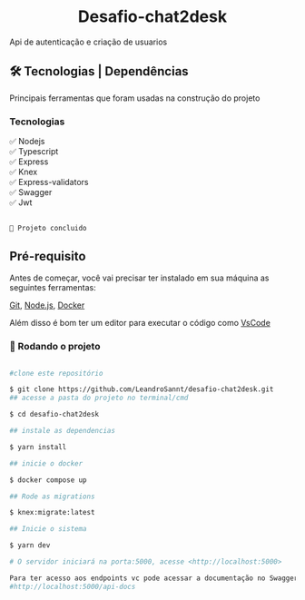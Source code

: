 <h1 align='center'>Desafio-chat2desk</h1>


<p>Api de autenticação e criação de usuarios</p>

## 🛠 Tecnologias | Dependências

<p>Principais ferramentas que foram usadas na construção do projeto</p>

<h3>Tecnologias</h3>

✅ Nodejs <br>
✅ Typescript <br>
✅ Express <br>
✅ Knex <br>
✅ Express-validators <br>
✅ Swagger <br>
✅ Jwt <br>

## <h4 align="center"> 
    🚀 Projeto concluido
## Pré-requisito

Antes de começar, você vai precisar ter instalado em sua máquina as seguintes ferramentas: 

[Git](https://git-scm.com), [Node.js](https://nodejs.org/en/), [Docker](https://docs.docker.com/engine/install/ubuntu/)

Além disso é bom ter um editor para executar o código como [VsCode](https://code.visualstudio.com/download)

### 🎲 Rodando o projeto

```bash

#clone este repositório

$ git clone https://github.com/LeandroSannt/desafio-chat2desk.git
## acesse a pasta do projeto no terminal/cmd

$ cd desafio-chat2desk

## instale as dependencias 

$ yarn install

## inicie o docker 

$ docker compose up 

## Rode as migrations 

$ knex:migrate:latest 

## Inicie o sistema 

$ yarn dev

# O servidor iniciará na porta:5000, acesse <http://localhost:5000>

Para ter acesso aos endpoints vc pode acessar a documentação no Swagger
#http://localhost:5000/api-docs

```
